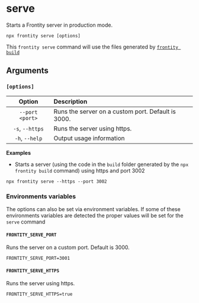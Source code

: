 # serve

Starts a Frontity server in production mode.

```text
npx frontity serve [options]
```

This `frontity serve` command will use the files generated by [`frontity build`](build.md)

## Arguments

### **`[options]`**

| Option | Description |
| :---: | :--- |
| `--port <port>` | Runs the server on a custom port. Default is 3000. |
| `-s`, `--https` | Runs the server using https. |
| `-h`, `--help` | Output usage information |

**Examples**

* Starts a server (using the code in the `build` folder generated by the `npx frontity build` command) using https and port 3002

```text
npx frontity serve --https --port 3002
```


### Environments variables

The options can also be set via environment variables. If some of these environments variables are detected the proper values will be set for the `serve` command

#### `FRONTITY_SERVE_PORT`
Runs the server on a custom port. Default is 3000.
```
FRONTITY_SERVE_PORT=3001
```
#### `FRONTITY_SERVE_HTTPS` 
Runs the server using https. 
```
FRONTITY_SERVE_HTTPS=true
```